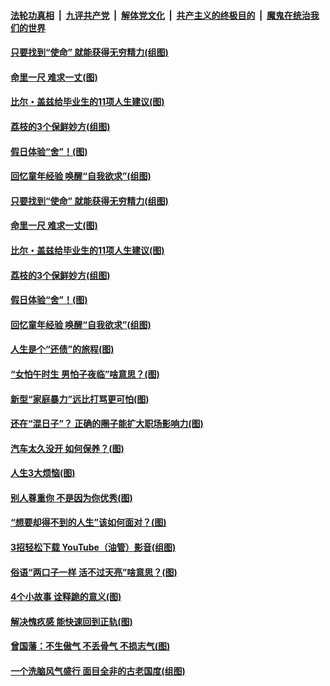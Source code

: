 

####  [法轮功真相](../../../../basic/blob/master/README.md?t=06221431) &nbsp;|&nbsp; [九评共产党](../../../../9ping.md/blob/master/README.md?t=06221431) &nbsp;|&nbsp; [解体党文化](../../../../jtdwh.md/blob/master/README.md?t=06221431)  &nbsp;|&nbsp; [共产主义的终极目的](../../../../gczydzjmd.md/blob/master/README.md?t=06221431) &nbsp;|&nbsp; [魔鬼在统治我们的世界](../../../../mgztzwmdsj.md/blob/master/README.md?t=06221431) 

#### [只要找到“使命” 就能获得无穷精力(组图)](../pages/p8/937159.md?t=06221431) 

#### [命里一尺 难求一丈(图)](../pages/p8/936782.md?t=06221431) 

#### [比尔・盖兹给毕业生的11项人生建议(图)](../pages/p8/936231.md?t=06221431) 

#### [荔枝的3个保鲜妙方(组图)](../pages/p8/936950.md?t=06221431) 

#### [假日体验“舍”！(图)](../pages/p8/937183.md?t=06221431) 

#### [回忆童年经验 唤醒“自我欲求”(组图)](../pages/p8/937082.md?t=06221431) 

#### [只要找到“使命” 就能获得无穷精力(组图)](../pages/p8/937159.md?t=06221431) 

#### [命里一尺 难求一丈(图)](../pages/p8/936782.md?t=06221431) 

#### [比尔・盖兹给毕业生的11项人生建议(图)](../pages/p8/936231.md?t=06221431) 

#### [荔枝的3个保鲜妙方(组图)](../pages/p8/936950.md?t=06221431) 

#### [假日体验“舍”！(图)](../pages/p8/937183.md?t=06221431) 

#### [回忆童年经验 唤醒“自我欲求”(组图)](../pages/p8/937082.md?t=06221431) 

#### [人生是个“还债”的旅程(图)](../pages/p8/936768.md?t=06221431) 

#### [“女怕午时生 男怕子夜临”啥意思？(图)](../pages/p8/937081.md?t=06221431) 

#### [新型“家庭暴力”远比打骂更可怕(图)](../pages/p8/936230.md?t=06221431) 

#### [还在“混日子”？ 正确的圈子能扩大职场影响力(图)](../pages/p8/937049.md?t=06221431) 

#### [汽车太久没开 如何保养？(图)](../pages/p8/937035.md?t=06221431) 

#### [人生3大烦恼(图)](../pages/p8/936959.md?t=06221431) 

#### [别人尊重你 不是因为你优秀(图)](../pages/p8/936253.md?t=06221431) 

#### [“想要却得不到的人生”该如何面对？(图)](../pages/p8/936933.md?t=06221431) 

#### [3招轻松下载 YouTube（油管）影音(组图)](../pages/p8/936922.md?t=06221431) 

#### [俗语“两口子一样 活不过天亮”啥意思？(图)](../pages/p8/936917.md?t=06221431) 

#### [4个小故事 诠释跪的意义(图)](../pages/p8/936353.md?t=06221431) 

#### [解决愧疚感 能快速回到正轨(图)](../pages/p8/936834.md?t=06221431) 

#### [曾国藩：不生傲气 不丢骨气 不损志气(图)](../pages/p8/936248.md?t=06221431) 

#### [一个洗脑风气盛行 面目全非的古老国度(组图)](../pages/p8/936759.md?t=06221431) 

